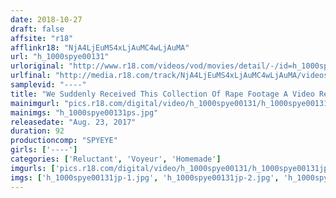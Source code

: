 ```yaml
---
date: 2018-10-27
draft: false
affsite: "r18"
afflinkr18: "NjA4LjEuMS4xLjAuMC4wLjAuMA"
url: "h_1000spye00131"
urloriginal: "http://www.r18.com/videos/vod/movies/detail/-/id=h_1000spye00131"
urlfinal: "http://media.r18.com/track/NjA4LjEuMS4xLjAuMC4wLjAuMA/videos/vod/movies/detail/-/id=h_1000spye00131"
samplevid: "----"
title: "We Suddenly Received This Collection Of Rape Footage A Video Record Of Atrocious Acts Committed In The Dark Of Night"
mainimgurl: "pics.r18.com/digital/video/h_1000spye00131/h_1000spye00131ps.jpg"
mainimgs: "h_1000spye00131ps.jpg"
releasedate: "Aug. 23, 2017"
duration: 92
productioncomp: "SPYEYE"
girls: ['----']
categories: ['Reluctant', 'Voyeur', 'Homemade']
imgurls: ['pics.r18.com/digital/video/h_1000spye00131/h_1000spye00131jp-1.jpg', 'pics.r18.com/digital/video/h_1000spye00131/h_1000spye00131jp-2.jpg', 'pics.r18.com/digital/video/h_1000spye00131/h_1000spye00131jp-3.jpg', 'pics.r18.com/digital/video/h_1000spye00131/h_1000spye00131jp-4.jpg', 'pics.r18.com/digital/video/h_1000spye00131/h_1000spye00131jp-5.jpg', 'pics.r18.com/digital/video/h_1000spye00131/h_1000spye00131jp-6.jpg', 'pics.r18.com/digital/video/h_1000spye00131/h_1000spye00131jp-7.jpg', 'pics.r18.com/digital/video/h_1000spye00131/h_1000spye00131jp-8.jpg', 'pics.r18.com/digital/video/h_1000spye00131/h_1000spye00131jp-9.jpg', 'pics.r18.com/digital/video/h_1000spye00131/h_1000spye00131jp-10.jpg', 'pics.r18.com/digital/video/h_1000spye00131/h_1000spye00131jp-11.jpg', 'pics.r18.com/digital/video/h_1000spye00131/h_1000spye00131jp-12.jpg', 'pics.r18.com/digital/video/h_1000spye00131/h_1000spye00131jp-13.jpg', 'pics.r18.com/digital/video/h_1000spye00131/h_1000spye00131jp-14.jpg', 'pics.r18.com/digital/video/h_1000spye00131/h_1000spye00131jp-15.jpg', 'pics.r18.com/digital/video/h_1000spye00131/h_1000spye00131jp-16.jpg', 'pics.r18.com/digital/video/h_1000spye00131/h_1000spye00131jp-17.jpg', 'pics.r18.com/digital/video/h_1000spye00131/h_1000spye00131jp-18.jpg', 'pics.r18.com/digital/video/h_1000spye00131/h_1000spye00131jp-19.jpg', 'pics.r18.com/digital/video/h_1000spye00131/h_1000spye00131jp-20.jpg']
imgs: ['h_1000spye00131jp-1.jpg', 'h_1000spye00131jp-2.jpg', 'h_1000spye00131jp-3.jpg', 'h_1000spye00131jp-4.jpg', 'h_1000spye00131jp-5.jpg', 'h_1000spye00131jp-6.jpg', 'h_1000spye00131jp-7.jpg', 'h_1000spye00131jp-8.jpg', 'h_1000spye00131jp-9.jpg', 'h_1000spye00131jp-10.jpg', 'h_1000spye00131jp-11.jpg', 'h_1000spye00131jp-12.jpg', 'h_1000spye00131jp-13.jpg', 'h_1000spye00131jp-14.jpg', 'h_1000spye00131jp-15.jpg', 'h_1000spye00131jp-16.jpg', 'h_1000spye00131jp-17.jpg', 'h_1000spye00131jp-18.jpg', 'h_1000spye00131jp-19.jpg', 'h_1000spye00131jp-20.jpg']
---
```

